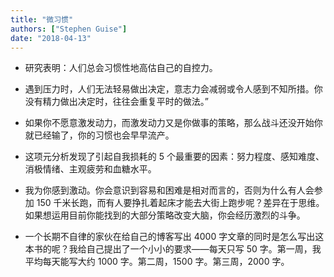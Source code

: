 ```yaml
---
title: "微习惯"
authors: ["Stephen Guise"]
date: "2018-04-13"
---
```


* 研究表明：人们总会习惯性地高估自己的自控力。

* 遇到压力时，人们无法轻易做出决定，意志力会减弱或令人感到不知所措。你没有精力做出决定时，往往会重复平时的做法。”

* 如果你不愿意激发动力，而激发动力又是你做事的策略，那么战斗还没开始你就已经输了，你的习惯也会早早流产。

* 这项元分析发现了引起自我损耗的 5 个最重要的因素：努力程度、感知难度、消极情绪、主观疲劳和血糖水平。

* 我为你感到激动。你会意识到容易和困难是相对而言的，否则为什么有人会参加 150 千米长跑，而有人要挣扎着起床才能去大街上跑步呢？差异在于思维。如果想运用目前你能找到的大部分策略改变大脑，你会经历激烈的斗争。

* 一个长期不自律的家伙在给自己的博客写出 4000 字文章的同时是怎么写出这本书的呢？我给自己提出了一个小小的要求——每天只写 50 字。第一周，我平均每天能写大约 1000 字。第二周，1500 字。第三周，2000 字。
